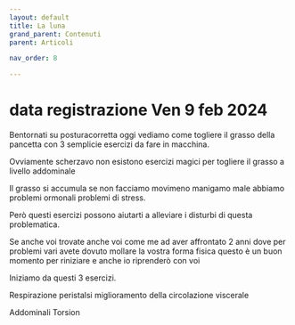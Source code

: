 ```yaml
---
layout: default
title: La luna 
grand_parent: Contenuti
parent: Articoli

nav_order: 8

---
```


# data registrazione Ven 9 feb 2024

Bentornati su posturacorretta oggi vediamo come togliere il grasso della pancetta con 3 semplicie esercizi da fare in macchina.

Ovviamente scherzavo non esistono esercizi magici per togliere il grasso a livello addominale 

Il grasso si accumula se non facciamo movimeno manigamo male abbiamo problemi ormonali problemi di stress.

Però questi esercizi possono aiutarti a alleviare i disturbi di questa problematica.


Se anche voi trovate anche voi come me ad aver affrontato 2 anni dove per problemi vari avete dovuto mollare la vostra forma fisica questo è un buon momento per riniziare e anche io riprenderò con voi

Iniziamo da questi 3 esercizi.

Respirazione peristalsi miglioramento della circolazione viscerale

Addominali 
Torsion




